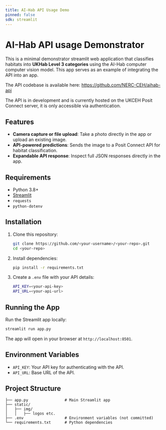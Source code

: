 ```yaml
---
title: AI-Hab API Usage Demo
pinned: false
sdk: streamlit
---
```

# AI-Hab API usage Demonstrator

This is a minimal demonstrator streamlit web application that classifies habitats into **UKHab Level 3 categories** using the AI-Hab computer computer vision model. This app serves as an example of integrating the API into an app.

The API codebase is available here: https://github.com/NERC-CEH/aihab-api

The API is in development and is currently hosted on the UKCEH Posit Connect server, it is only accessible via authentication.

## Features

* **Camera capture or file upload**: Take a photo directly in the app or upload an existing image.
* **API-powered predictions**: Sends the image to a Posit Connect API for habitat classification.
* **Expandable API response**: Inspect full JSON responses directly in the app.

## Requirements

* Python 3.8+
* [Streamlit](https://streamlit.io)
* `requests`
* `python-dotenv`

## Installation

1. Clone this repository:

   ```bash
   git clone https://github.com/<your-username>/<your-repo>.git
   cd <your-repo>
   ```

2. Install dependencies:

   ```bash
   pip install -r requirements.txt
   ```

3. Create a `.env` file with your API details:

   ```bash
   API_KEY=<your-api-key>
   API_URL=<your-api-url>
   ```

## Running the App

Run the Streamlit app locally:

```bash
streamlit run app.py
```

The app will open in your browser at `http://localhost:8501`.

## Environment Variables

* `API_KEY`: Your API key for authenticating with the API.
* `API_URL`: Base URL of the API.

## Project Structure

```
├── app.py                # Main Streamlit app
├── static/
│   ├── img/
│   │   ├── logos etc.
├── .env                  # Environment variables (not committed)
└── requirements.txt      # Python dependencies
```

